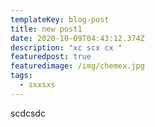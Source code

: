 ```yaml
---
templateKey: blog-post
title: new post1
date: 2020-10-09T04:43:12.374Z
description: "xc scx cx "
featuredpost: true
featuredimage: /img/chemex.jpg
tags:
  - sxxsxs
---
```

scdcsdc